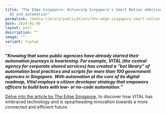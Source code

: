 ```yaml
---
title: "The Edge Singapore: Achieving Singapore's Smart Nation ambition through
  AI and automation"
permalink: /media-library/publications/the-edge-singapore-smart-nation-ai/
date: 2024-01-06
layout: post
description: ""
image: ""
variant: tiptap
---
```

<p><strong>"<em>Knowing that some public agencies have already started their automation journeys is heartening. For example, VITAL (the central agency for corporate shared services) has created a “bot library” of automation best practices and scripts for more than 100 government agencies in Singapore. With automation at the core of its digital roadmap, Vital employs a citizen developer strategy that empowers officers to build bots with low- or no-code automation.</em>"</strong></p><p><a href="https://www.theedgesingapore.com/digitaledge/digital-economy/achieving-singapores-smart-nation-ambition-through-ai-and-automatio" rel="noopener noreferrer nofollow" target="_blank">Delve into the article by The Edge Singapore</a>, to discover how VITAL has embraced technology and is spearheading innovation towards a more connected and efficient future.</p><p></p><p></p>